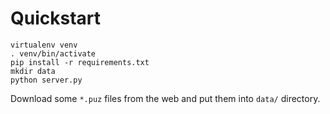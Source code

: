 # Quickstart

    virtualenv venv
    . venv/bin/activate
    pip install -r requirements.txt
    mkdir data
    python server.py

Download some `*.puz` files from the web and put them into `data/` directory.
